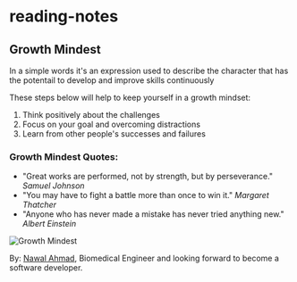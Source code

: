 # reading-notes


## Growth Mindest
In a simple words it's an expression used to describe the character that has the potentail to develop and improve skills continuously

These steps below will help to keep yourself in a growth mindset:
1. Think positively about the challenges
2. Focus on your goal and overcoming distractions
3. Learn from other people's successes and failures

### Growth Mindest Quotes:
* "Great works are performed, not by strength, but by perseverance."  _Samuel Johnson_
* "You may have to fight a battle more than once to win it."  _Margaret Thatcher_
* "Anyone who has never made a mistake has never tried anything new."  _Albert Einstein_

![Growth Mindest](https://images-na.ssl-images-amazon.com/images/I/71uyWFRtsoL._AC_SL1500_.jpg)

By:
 [Nawal Ahmad](https://github.com/nawal-ahmad), Biomedical Engineer and looking forward to become a software developer.


